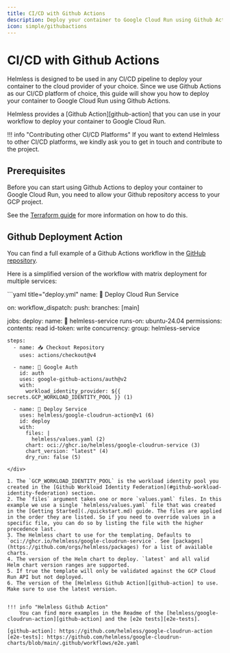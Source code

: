 ```yaml
---
title: CI/CD with Github Actions
description: Deploy your container to Google Cloud Run using Github Actions
icon: simple/githubactions
---
```


# CI/CD with Github Actions

Helmless is designed to be used in any CI/CD pipeline to deploy your container to the cloud provider of your choice. Since we use Github Actions as our CI/CD platform of choice, this guide will show you how to deploy your container to Google Cloud Run using Github Actions.

Helmless provides a [Github Action][github-action] that you can use in your workflow to deploy your container to Google Cloud Run.

!!! info "Contributing other CI/CD Platforms"
    If you want to extend Helmless to other CI/CD platforms, we kindly ask you to get in touch and contribute to the project.

## Prerequisites

Before you can start using Github Actions to deploy your container to Google Cloud Run, you need to allow your Github repository access to your GCP project.

See the [Terraform guide](./terraform.md#workload-identity-federation) for more information on how to do this.

## Github Deployment Action

You can find a full example of a Github Actions workflow in the [GitHub repository](https://github.com/helmless/google-cloudrun-charts/blob/main/.github/workflows/e2e.yaml).

Here is a simplified version of the workflow with matrix deployment for multiple services:

<div class="annotate" markdown>
```yaml title="deploy.yml"
name: 🚀 Deploy Cloud Run Service

on:
  workflow_dispatch:
  push:
    branches: [main]

jobs:
  deploy:
    name: 🚀 helmless-service
    runs-on: ubuntu-24.04
    permissions:
      contents: read
      id-token: write
    concurrency:
      group: helmless-service

    steps:
      - name: 📥 Checkout Repository
        uses: actions/checkout@v4

      - name: 🔑 Google Auth
        id: auth
        uses: google-github-actions/auth@v2
        with:
          workload_identity_provider: ${{ secrets.GCP_WORKLOAD_IDENTITY_POOL }} (1)

      - name: 🚀 Deploy Service
        uses: helmless/google-cloudrun-action@v1 (6)
        id: deploy
        with:
          files: |
            helmless/values.yaml (2)
          chart: oci://ghcr.io/helmless/google-cloudrun-service (3)
          chart_version: "latest" (4)
          dry_run: false (5)
```
</div>

1. The `GCP_WORKLOAD_IDENTITY_POOL` is the workload identity pool you created in the [Github Workload Identity Federation](#github-workload-identity-federation) section.
2. The `files` argument takes one or more `values.yaml` files. In this example we use a single `helmless/values.yaml` file that was created in the [Getting Started](./quickstart.md) guide. The files are applied in the order they are listed. So if you need to override values in a specific file, you can do so by listing the file with the higher precedence last.
3. The Helmless chart to use for the templating. Defaults to `oci://ghcr.io/helmless/google-cloudrun-service`. See [packages](https://github.com/orgs/helmless/packages) for a list of available charts.
4. The version of the Helm chart to deploy. `latest` and all valid Helm chart version ranges are supported.
5. If true the template will only be validated against the GCP Cloud Run API but not deployed.
6. The version of the [Helmless Github Action][github-action] to use. Make sure to use the latest version.


!!! info "Helmless Github Action"
    You can find more examples in the Readme of the [helmless/google-cloudrun-action][github-action] and the [e2e tests][e2e-tests].

[github-action]: https://github.com/helmless/google-cloudrun-action
[e2e-tests]: https://github.com/helmless/google-cloudrun-charts/blob/main/.github/workflows/e2e.yaml
